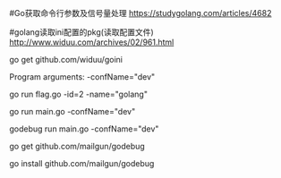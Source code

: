 #Go获取命令行参数及信号量处理
https://studygolang.com/articles/4682

#golang读取ini配置的pkg(读取配置文件)
http://www.widuu.com/archives/02/961.html


go get github.com/widuu/goini


Program arguments: -confName="dev"

go run flag.go -id=2 -name="golang"

go run main.go -confName="dev"

godebug run main.go -confName="dev"


go get github.com/mailgun/godebug

go install   github.com/mailgun/godebug














